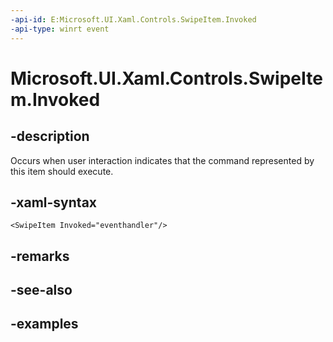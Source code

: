 ```yaml
---
-api-id: E:Microsoft.UI.Xaml.Controls.SwipeItem.Invoked
-api-type: winrt event
---
```


<!-- Event syntax.
public event TypedEventHandler Invoked<SwipeItem, SwipeItemInvokedEventArgs>
-->

# Microsoft.UI.Xaml.Controls.SwipeItem.Invoked

## -description

Occurs when user interaction indicates that the command represented by this item should execute.

## -xaml-syntax

```xaml
<SwipeItem Invoked="eventhandler"/>
```

## -remarks

## -see-also

## -examples

